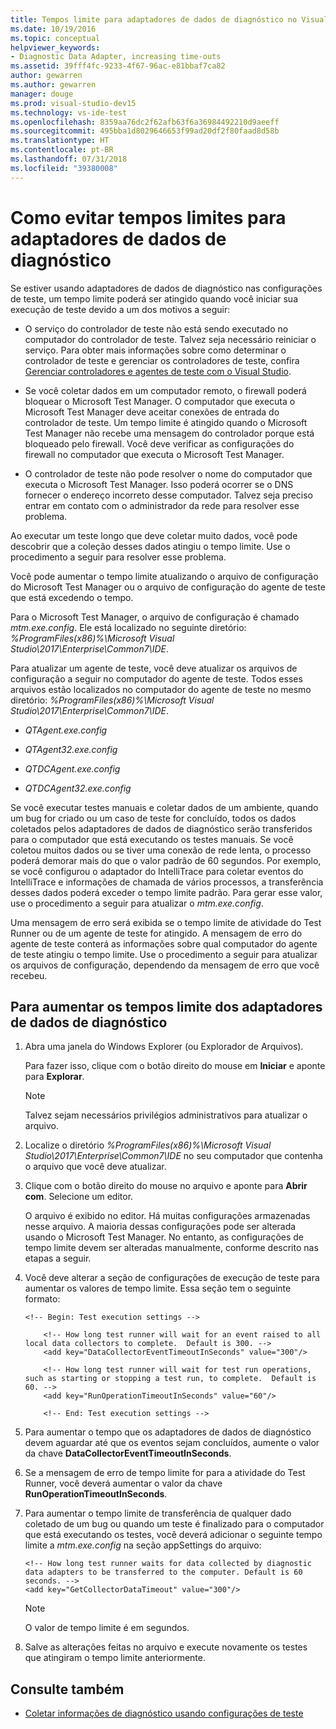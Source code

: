 ```yaml
---
title: Tempos limite para adaptadores de dados de diagnóstico no Visual Studio
ms.date: 10/19/2016
ms.topic: conceptual
helpviewer_keywords:
- Diagnostic Data Adapter, increasing time-outs
ms.assetid: 39fff4fc-9233-4f67-96ac-e81bbaf7ca82
author: gewarren
ms.author: gewarren
manager: douge
ms.prod: visual-studio-dev15
ms.technology: vs-ide-test
ms.openlocfilehash: 8359aa76dc2f62afb63f6a36984492210d9aeeff
ms.sourcegitcommit: 495bba1d8029646653f99ad20df2f80faad8d58b
ms.translationtype: HT
ms.contentlocale: pt-BR
ms.lasthandoff: 07/31/2018
ms.locfileid: "39380008"
---
```

# <a name="how-to-prevent-time-outs-for-diagnostic-data-adapters"></a>Como evitar tempos limites para adaptadores de dados de diagnóstico

Se estiver usando adaptadores de dados de diagnóstico nas configurações de teste, um tempo limite poderá ser atingido quando você iniciar sua execução de teste devido a um dos motivos a seguir:

-   O serviço do controlador de teste não está sendo executado no computador do controlador de teste. Talvez seja necessário reiniciar o serviço. Para obter mais informações sobre como determinar o controlador de teste e gerenciar os controladores de teste, confira [Gerenciar controladores e agentes de teste com o Visual Studio](../test/manage-test-controllers-and-test-agents.md).

-   Se você coletar dados em um computador remoto, o firewall poderá bloquear o Microsoft Test Manager. O computador que executa o Microsoft Test Manager deve aceitar conexões de entrada do controlador de teste. Um tempo limite é atingido quando o Microsoft Test Manager não recebe uma mensagem do controlador porque está bloqueado pelo firewall. Você deve verificar as configurações do firewall no computador que executa o Microsoft Test Manager.

-   O controlador de teste não pode resolver o nome do computador que executa o Microsoft Test Manager. Isso poderá ocorrer se o DNS fornecer o endereço incorreto desse computador. Talvez seja preciso entrar em contato com o administrador da rede para resolver esse problema.

Ao executar um teste longo que deve coletar muito dados, você pode descobrir que a coleção desses dados atingiu o tempo limite. Use o procedimento a seguir para resolver esse problema.

Você pode aumentar o tempo limite atualizando o arquivo de configuração do Microsoft Test Manager ou o arquivo de configuração do agente de teste que está excedendo o tempo.

Para o Microsoft Test Manager, o arquivo de configuração é chamado *mtm.exe.config*. Ele está localizado no seguinte diretório: *%ProgramFiles(x86)%\Microsoft Visual Studio\2017\Enterprise\Common7\IDE*.

Para atualizar um agente de teste, você deve atualizar os arquivos de configuração a seguir no computador do agente de teste. Todos esses arquivos estão localizados no computador do agente de teste no mesmo diretório: *%ProgramFiles(x86)%\Microsoft Visual Studio\2017\Enterprise\Common7\IDE*.

-   *QTAgent.exe.config*

-   *QTAgent32.exe.config*

-   *QTDCAgent.exe.config*

-   *QTDCAgent32.exe.config*

Se você executar testes manuais e coletar dados de um ambiente, quando um bug for criado ou um caso de teste for concluído, todos os dados coletados pelos adaptadores de dados de diagnóstico serão transferidos para o computador que está executando os testes manuais. Se você coletou muitos dados ou se tiver uma conexão de rede lenta, o processo poderá demorar mais do que o valor padrão de 60 segundos. Por exemplo, se você configurou o adaptador do IntelliTrace para coletar eventos do IntelliTrace e informações de chamada de vários processos, a transferência desses dados poderá exceder o tempo limite padrão. Para gerar esse valor, use o procedimento a seguir para atualizar o *mtm.exe.config*.

Uma mensagem de erro será exibida se o tempo limite de atividade do Test Runner ou de um agente de teste for atingido. A mensagem de erro do agente de teste conterá as informações sobre qual computador do agente de teste atingiu o tempo limite. Use o procedimento a seguir para atualizar os arquivos de configuração, dependendo da mensagem de erro que você recebeu.

## <a name="to-increase-the-time-outs-for-your-diagnostic-data-adapters"></a>Para aumentar os tempos limite dos adaptadores de dados de diagnóstico

1.  Abra uma janela do Windows Explorer (ou Explorador de Arquivos).

     Para fazer isso, clique com o botão direito do mouse em **Iniciar** e aponte para **Explorar**.

    > [!NOTE]
    > Talvez sejam necessários privilégios administrativos para atualizar o arquivo.

2.  Localize o diretório *%ProgramFiles(x86)%\Microsoft Visual Studio\2017\Enterprise\Common7\IDE* no seu computador que contenha o arquivo que você deve atualizar.

3.  Clique com o botão direito do mouse no arquivo e aponte para **Abrir com**. Selecione um editor.

     O arquivo é exibido no editor. Há muitas configurações armazenadas nesse arquivo. A maioria dessas configurações pode ser alterada usando o Microsoft Test Manager. No entanto, as configurações de tempo limite devem ser alteradas manualmente, conforme descrito nas etapas a seguir.

4.  Você deve alterar a seção de configurações de execução de teste para aumentar os valores de tempo limite. Essa seção tem o seguinte formato:

    ```text
    <!-- Begin: Test execution settings -->

        <!-- How long test runner will wait for an event raised to all local data collectors to complete.  Default is 300. -->
        <add key="DataCollectorEventTimeoutInSeconds" value="300"/>

        <!-- How long test runner will wait for test run operations, such as starting or stopping a test run, to complete.  Default is 60. -->
        <add key="RunOperationTimeoutInSeconds" value="60"/>

        <!-- End: Test execution settings -->
    ```

5.  Para aumentar o tempo que os adaptadores de dados de diagnóstico devem aguardar até que os eventos sejam concluídos, aumente o valor da chave **DataCollectorEventTimeoutInSeconds**.

6.  Se a mensagem de erro de tempo limite for para a atividade do Test Runner, você deverá aumentar o valor da chave **RunOperationTimeoutInSeconds**.

7.  Para aumentar o tempo limite de transferência de qualquer dado coletado de um bug ou quando um teste é finalizado para o computador que está executando os testes, você deverá adicionar o seguinte tempo limite a *mtm.exe.config* na seção appSettings do arquivo:

    ```text
    <!-- How long test runner waits for data collected by diagnostic data adapters to be transferred to the computer. Default is 60 seconds. -->
    <add key="GetCollectorDataTimeout" value="300"/>
    ```

    > [!NOTE]
    > O valor de tempo limite é em segundos.

8.  Salve as alterações feitas no arquivo e execute novamente os testes que atingiram o tempo limite anteriormente.

## <a name="see-also"></a>Consulte também

- [Coletar informações de diagnóstico usando configurações de teste](../test/collect-diagnostic-information-using-test-settings.md)